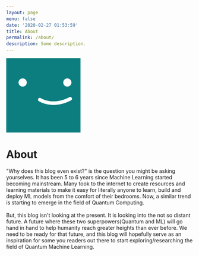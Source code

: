 ```yaml
---
layout: page
menu: false
date: '2020-02-27 01:53:59'
title: About
permalink: /about/
description: Some description.
---
```


<img class="img-rounded" src="/assets/img/uploads/profile.png" alt="Adithya Sireesh" width="200">

# About

"Why does this blog even exist?" is the question you might be asking yourselves. It has been 5 to 6 years since
Machine Learning started becoming mainstream. Many took to the internet to create resources and learning materials to make it easy for literally anyone to learn, build and deploy ML models from the comfort of their bedrooms. Now, a similar trend is starting to emerge in the field of Quantum Computing.<br/><br/>
But, this blog isn't looking at the present. It is looking into the not so distant future. A future where these two superpowers(Quantum and ML) will go hand in hand to help humanity reach greater heights than ever before. We need to be ready for that future, and this blog will hopefully serve as an inspiration for some you readers out there to start exploring/researching the field of Quantum Machine Learning.
